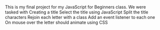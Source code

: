 This is my final project for my JavaScript for Beginners class.
We were tasked with 
Creating a title
Select the title using JavaScript
Split the title characters
Rejoin each letter with a class
Add an event listener to each one
On mouse over the letter should animate using CSS

